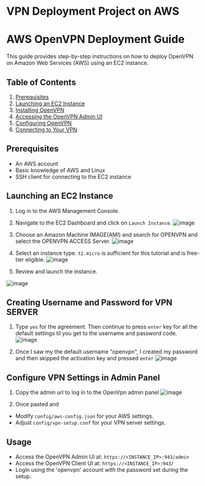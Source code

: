 
# VPN Deployment Project on AWS
# AWS OpenVPN Deployment Guide

This guide provides step-by-step instructions on how to deploy OpenVPN on Amazon Web Services (AWS) using an EC2 instance.

## Table of Contents

1. [Prerequisites](#prerequisites)
2. [Launching an EC2 Instance](#launching-an-ec2-instance)
3. [Installing OpenVPN](#installing-openvpn)
4. [Accessing the OpenVPN Admin UI](#accessing-the-openvpn-admin-ui)
5. [Configuring OpenVPN](#configuring-openvpn)
6. [Connecting to Your VPN](#connecting-to-your-vpn)

## Prerequisites

- An AWS account
- Basic knowledge of AWS and Linux
- SSH client for connecting to the EC2 instance

## Launching an EC2 Instance

1. Log in to the AWS Management Console.
2. Navigate to the EC2 Dashboard and click on `Launch Instance`.
 ![image](https://github.com/warquise/VPN-Deployment/assets/160808546/5b3cf88c-59dd-4f4e-9e70-03ce7f7e0c5f)
3. Choose an Amazon Machine IMAGE(AMI) and search for OPENVPN and select the OPENVPN ACCESS Server. 
   ![image](https://github.com/warquise/VPN-Deployment/assets/160808546/a9448878-a133-49c1-9ab4-49458e767034)

4. Select an instance type. `t2.micro` is sufficient for this tutorial and is free-tier eligible.
![image](https://github.com/warquise/VPN-Deployment/assets/160808546/7c725d31-6ddc-44c9-83eb-88274ef5583b)

5. Review and launch the instance.

![image](https://github.com/warquise/VPN-Deployment/assets/160808546/155d9856-5306-4857-b708-b94a9deabcbf)

## Creating Username and Password for VPN SERVER

1. Type `yes` for the agreement. Then continue to press `enter` key for all the default settings til you get to the username and password code.
  ![image](https://github.com/warquise/VPN-Deployment/assets/160808546/54bb1074-d9ca-41ec-879a-77cc00939647)

2. Once I saw my the default username "openvpn", I created my password and then skipped the activation key and pressed `enter`
![image](https://github.com/warquise/VPN-Deployment/assets/160808546/b0f9c4da-4d6a-40a0-b799-0318225fab47)


## Configure VPN Settings in Admin Panel

1. Copy the admin url to log in to the OpenVpn admin panel
![image](https://github.com/warquise/VPN-Deployment/assets/160808546/3e033204-8015-45dc-a9d4-58f76657e4cc)

2. Once pasted and
- Modify `config/aws-config.json` for your AWS settings.
- Adjust `config/vpn-setup.conf` for your VPN server settings.

## Usage

- Access the OpenVPN Admin UI at: `https://<INSTANCE_IP>:943/admin`
- Access the OpenVPN Client UI at: `https://<INSTANCE_IP>:943/`
- Login using the 'openvpn' account with the password set during the setup.




